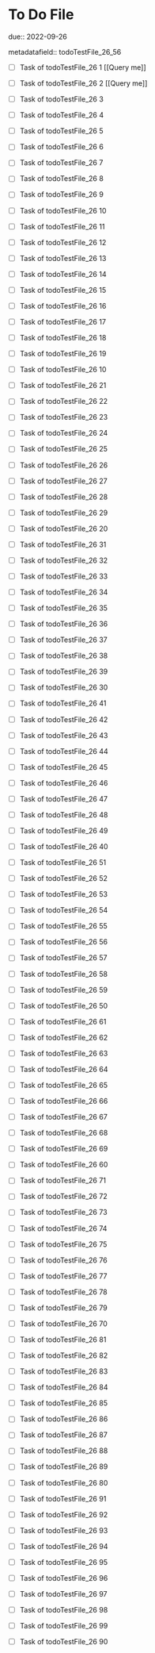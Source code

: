 # To Do File

due:: 2022-09-26

metadatafield:: todoTestFile_26_56

- [ ] Task of todoTestFile_26 1 [[Query me]]
- [ ] Task of todoTestFile_26 2 [[Query me]]
- [ ] Task of todoTestFile_26 3
- [ ] Task of todoTestFile_26 4
- [ ] Task of todoTestFile_26 5
- [ ] Task of todoTestFile_26 6
- [ ] Task of todoTestFile_26 7
- [ ] Task of todoTestFile_26 8
- [ ] Task of todoTestFile_26 9
- [ ] Task of todoTestFile_26 10

- [ ] Task of todoTestFile_26 11 
- [ ] Task of todoTestFile_26 12 
- [ ] Task of todoTestFile_26 13
- [ ] Task of todoTestFile_26 14
- [ ] Task of todoTestFile_26 15
- [ ] Task of todoTestFile_26 16
- [ ] Task of todoTestFile_26 17
- [ ] Task of todoTestFile_26 18
- [ ] Task of todoTestFile_26 19
- [ ] Task of todoTestFile_26 10

- [ ] Task of todoTestFile_26 21 
- [ ] Task of todoTestFile_26 22 
- [ ] Task of todoTestFile_26 23
- [ ] Task of todoTestFile_26 24
- [ ] Task of todoTestFile_26 25
- [ ] Task of todoTestFile_26 26
- [ ] Task of todoTestFile_26 27
- [ ] Task of todoTestFile_26 28
- [ ] Task of todoTestFile_26 29
- [ ] Task of todoTestFile_26 20

- [ ] Task of todoTestFile_26 31 
- [ ] Task of todoTestFile_26 32 
- [ ] Task of todoTestFile_26 33
- [ ] Task of todoTestFile_26 34
- [ ] Task of todoTestFile_26 35
- [ ] Task of todoTestFile_26 36
- [ ] Task of todoTestFile_26 37
- [ ] Task of todoTestFile_26 38
- [ ] Task of todoTestFile_26 39
- [ ] Task of todoTestFile_26 30

- [ ] Task of todoTestFile_26 41 
- [ ] Task of todoTestFile_26 42 
- [ ] Task of todoTestFile_26 43
- [ ] Task of todoTestFile_26 44
- [ ] Task of todoTestFile_26 45
- [ ] Task of todoTestFile_26 46
- [ ] Task of todoTestFile_26 47
- [ ] Task of todoTestFile_26 48
- [ ] Task of todoTestFile_26 49
- [ ] Task of todoTestFile_26 40

- [ ] Task of todoTestFile_26 51 
- [ ] Task of todoTestFile_26 52 
- [ ] Task of todoTestFile_26 53
- [ ] Task of todoTestFile_26 54
- [ ] Task of todoTestFile_26 55
- [ ] Task of todoTestFile_26 56
- [ ] Task of todoTestFile_26 57
- [ ] Task of todoTestFile_26 58
- [ ] Task of todoTestFile_26 59
- [ ] Task of todoTestFile_26 50

- [ ] Task of todoTestFile_26 61 
- [ ] Task of todoTestFile_26 62 
- [ ] Task of todoTestFile_26 63
- [ ] Task of todoTestFile_26 64
- [ ] Task of todoTestFile_26 65
- [ ] Task of todoTestFile_26 66
- [ ] Task of todoTestFile_26 67
- [ ] Task of todoTestFile_26 68
- [ ] Task of todoTestFile_26 69
- [ ] Task of todoTestFile_26 60

- [ ] Task of todoTestFile_26 71 
- [ ] Task of todoTestFile_26 72 
- [ ] Task of todoTestFile_26 73
- [ ] Task of todoTestFile_26 74
- [ ] Task of todoTestFile_26 75
- [ ] Task of todoTestFile_26 76
- [ ] Task of todoTestFile_26 77
- [ ] Task of todoTestFile_26 78
- [ ] Task of todoTestFile_26 79
- [ ] Task of todoTestFile_26 70


- [ ] Task of todoTestFile_26 81 
- [ ] Task of todoTestFile_26 82 
- [ ] Task of todoTestFile_26 83
- [ ] Task of todoTestFile_26 84
- [ ] Task of todoTestFile_26 85
- [ ] Task of todoTestFile_26 86
- [ ] Task of todoTestFile_26 87
- [ ] Task of todoTestFile_26 88
- [ ] Task of todoTestFile_26 89
- [ ] Task of todoTestFile_26 80


- [ ] Task of todoTestFile_26 91 
- [ ] Task of todoTestFile_26 92 
- [ ] Task of todoTestFile_26 93
- [ ] Task of todoTestFile_26 94
- [ ] Task of todoTestFile_26 95
- [ ] Task of todoTestFile_26 96
- [ ] Task of todoTestFile_26 97
- [ ] Task of todoTestFile_26 98
- [ ] Task of todoTestFile_26 99
- [ ] Task of todoTestFile_26 90
